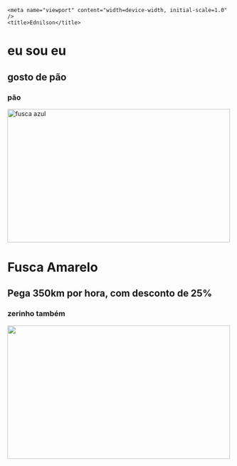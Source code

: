 <!DOCTYPE html>
<html lang="pt-br">
  <head>
    <meta charset="UTF-8" />

    <meta name="viewport" content="width=device-width, initial-scale=1.0" />
    <title>Ednilson</title>
  </head>
  <body>
    <h1>eu sou eu</h1>
    <h2>gosto de pão</h2>
    <h3>pão</h3>
    <img src="![image](https://github.com/Kapu22/site-turma-criativa/assets/163150527/cd5f35c0-3a59-4f24-9edf-aecb933c2b04)
" width="500" height="300" alt="fusca azul" />
    <h1>Fusca Amarelo</h1>
    <h2>Pega 350km por hora, com desconto de 25%</h2>
    <h3>zerinho também</h3> 
    <img src="https://i.pinimg.com/originals/17/f6/db/17f6db2772ff49926e5673358e288723.jpg" width="500" height="300">
    <img src="https://www.google.com/imgres?q=goku&imgurl=https%3A%2F%2Fstatic.wikia.nocookie.net%2Fdragonmaster%2Fimages%2F6%2F63%2FSon_Goku_base_%2528DBS%2529.png%2Frevision%2Flatest%3Fcb%3D20230107010931%26path-prefix%3Dpt-br&imgrefurl=https%3A%2F%2Fdragonmaster.fandom.com%2Fpt-br%2Fwiki%2FSon_Goku_(Dragon_Ball_Super)&docid=25rlQzThLyUkHM&tbnid=
    iuXtxv5SmrkCyM&vet=12ahUKEwid_c_g-d2FAxVjPbkGHcyeDNkQM3oECFAQAA..i&w=632&h=
    1264&hcb=2&ved=2ahUKEwid_c_g-d2FAxVjPbkGHcyeDNkQM3oECFAQAA" alt="">
  </body> 

</html>
